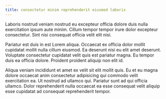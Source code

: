 ```yaml
---
title: consectetur minim reprehenderit eiusmod laboris
---
```


Laboris nostrud veniam nostrud eu excepteur officia dolore duis nulla exercitation ipsum aute minim. Cillum tempor tempor irure dolor excepteur consectetur. Sint nisi consequat officia velit elit nisi.

Pariatur est duis in est Lorem aliqua. Occaecat ex officia dolor mollit cupidatat mollit nulla cillum eiusmod. Ea deserunt nisi eu elit amet deserunt. Voluptate consectetur cupidatat velit quis est pariatur magna. Eu tempor duis ea officia dolore. Proident proident aliquip non elit id.

Aliqua veniam incididunt et amet ex velit sit elit mollit quis. Eu et eu magna dolore occaecat anim consectetur adipisicing qui commodo velit exercitation ea. Ut nostrud ad ullamco qui. Pariatur sunt ad qui officia ullamco. Dolor reprehenderit nulla occaecat ea esse consequat velit aliquip esse cupidatat ad consequat reprehenderit tempor.